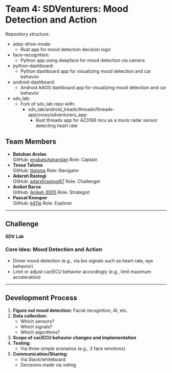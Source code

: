 # Team 4: SDVenturers: Mood Detection and Action

Repository structure:

- adas-drive-mode:
    - Rust app for mood detection decision logic
- face-recognition:
    - Python app using deepface for mood detection via camera
- python-dashboard:
    - Python dashboard app for visualizing mood detection and car behavior
- android-dashboard:
    - Android AAOS dashboard app for visualizing mood detection and car behavior
- sdv_lab:
    - Fork of sdv_lab repo with:
      - sdv_lab/android_treadx/threadx/threadx-app/cross/sdventurers_app:
        - Rust threadx app for AZ3166 mcu as a mock radar sensor detecting heart rate

## Team Members

- **Batuhan Arslan**  
  GitHub: [engbatuhanarslan](https://github.com/engbatuhanarslan)
  Role: Captain
- **Tessa Talsma**  
  GitHub: [ttalsma](https://github.com/ttalsma)
  Role: Navigator
- **Adarsh Rastogi**  
  GitHub: [adarshrastogi67](https://github.com/adarshrastogi67)
  Role: Challenger
- **Aniket Barve**  
  GitHub: [Aniket-3005](https://github.com/Aniket-3005)
  Role: Strategist
- **Pascal Kneuper**  
  GitHub: [k411e](https://github.com/k411e)
  Role: Explorer

---

## Challenge

**SDV Lab**

### Core Idea: Mood Detection and Action

- Driver mood detection (e.g., via bio signals such as heart rate, eye behavior)
- Limit or adjust car/ECU behavior accordingly (e.g., limit maximum acceleration)

---

## Development Process

1. **Figure out mood detection:** Facial recognition, AI, etc.
2. **Data collection:**  
   - Which sensors?  
   - Which signals?  
   - Which algorithms?
3. **Scope of car/ECU behavior changes and implementation**
4. **Testing:**  
   - Via three simple scenarios (e.g., 3 face emotions)
5. **Communication/Sharing:**  
   - Via Slack/whiteboard  
   - Decisions made via voting
